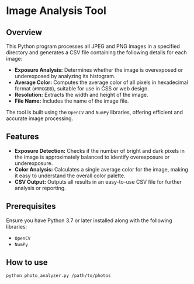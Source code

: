 # Image Analysis Tool

## Overview
This Python program processes all JPEG and PNG images in a specified directory and generates a CSV file containing the following details for each image:
- **Exposure Analysis:** Determines whether the image is overexposed or underexposed by analyzing its histogram.
- **Average Color:** Computes the average color of all pixels in hexadecimal format (`#RRGGBB`), suitable for use in CSS or web design.
- **Resolution:** Extracts the width and height of the image.
- **File Name:** Includes the name of the image file.

The tool is built using the `OpenCV` and `NumPy` libraries, offering efficient and accurate image processing.

## Features
- **Exposure Detection:** Checks if the number of bright and dark pixels in the image is approximately balanced to identify overexposure or underexposure.
- **Color Analysis:** Calculates a single average color for the image, making it easy to understand the overall color palette.
- **CSV Output:** Outputs all results in an easy-to-use CSV file for further analysis or reporting.

## Prerequisites
Ensure you have Python 3.7 or later installed along with the following libraries:
- `OpenCV`
- `NumPy`

## How to use
```
python photo_analyzer.py /path/to/photos
```